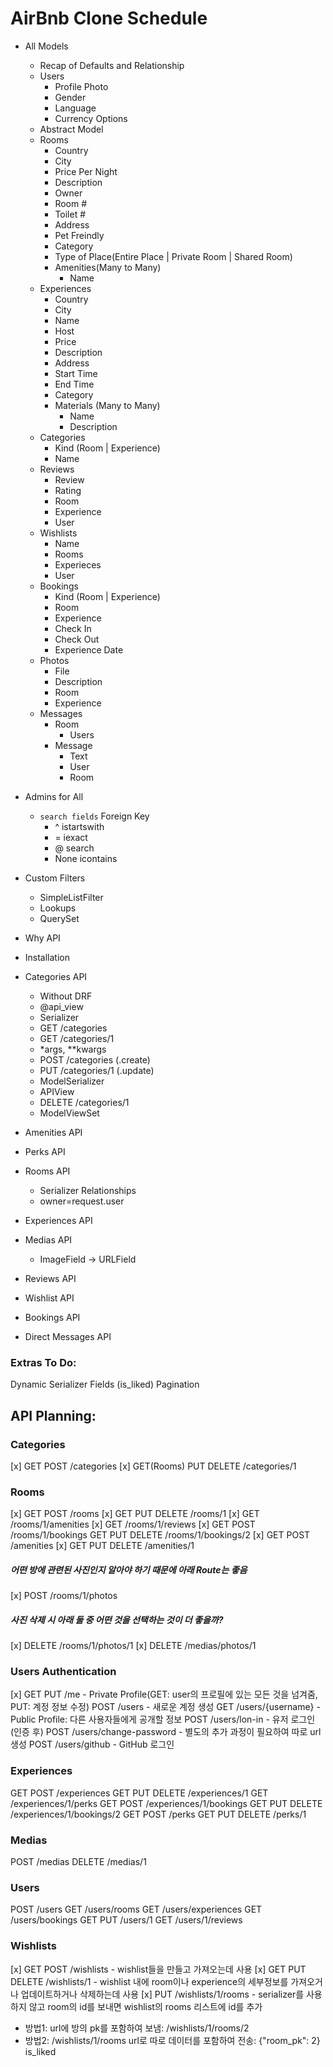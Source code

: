 # AirBnb Clone Schedule

- All Models
  - Recap of Defaults and Relationship
  - Users
    - Profile Photo
    - Gender
    - Language
    - Currency Options
  - Abstract Model
  - Rooms
    - Country
    - City
    - Price Per Night
    - Description
    - Owner
    - Room #
    - Toilet #
    - Address
    - Pet Freindly
    - Category
    - Type of Place(Entire Place | Private Room | Shared Room)
    - Amenities(Many to Many)
      - Name
  - Experiences
    - Country
    - City
    - Name
    - Host
    - Price
    - Description
    - Address
    - Start Time
    - End Time
    - Category
    - Materials (Many to Many)
      - Name
      - Description
  - Categories
    - Kind (Room | Experience)
    - Name
  - Reviews
    - Review
    - Rating
    - Room
    - Experience
    - User
  - Wishlists
    - Name
    - Rooms
    - Experieces
    - User
  - Bookings
    - Kind (Room | Experience)
    - Room
    - Experience
    - Check In
    - Check Out
    - Experience Date
  - Photos
    - File
    - Description
    - Room
    - Experience
  - Messages
    - Room
      - Users
    - Message
      - Text
      - User
      - Room
- Admins for All
  - `search fields` Foreign Key
    - ^ istartswith
    - = iexact
    - @ search
    - None icontains
- Custom Filters

  - SimpleListFilter
  - Lookups
  - QuerySet

- Why API
- Installation
- Categories API
  - Without DRF
  - @api_view
  - Serializer
  - GET /categories
  - GET /categories/1
  - \*args, \*\*kwargs
  - POST /categories (.create)
  - PUT /categories/1 (.update)
  - ModelSerializer
  - APIView
  - DELETE /categories/1
  - ModelViewSet
- Amenities API
- Perks API
- Rooms API
  - Serializer Relationships
  - owner=request.user
- Experiences API
- Medias API
  - ImageField -> URLField
- Reviews API
- Wishlist API
- Bookings API
- Direct Messages API

### Extras To Do:

Dynamic Serializer Fields (is_liked)
Pagination

## API Planning:

### Categories

[x] GET POST /categories
[x] GET(Rooms) PUT DELETE /categories/1

### Rooms

[x] GET POST /rooms
[x] GET PUT DELETE /rooms/1
[x] GET /rooms/1/amenities
[x] GET /rooms/1/reviews
[x] GET POST /rooms/1/bookings
GET PUT DELETE /rooms/1/bookings/2
[x] GET POST /amenities
[x] GET PUT DELETE /amenities/1

##### 어떤 방에 관련된 사진인지 알아야 하기 때문에 아래 Route는 좋음

[x] POST /rooms/1/photos

##### 사진 삭제 시 아래 둘 중 어떤 것을 선택하는 것이 더 좋을까?

[x] DELETE /rooms/1/photos/1
[x] DELETE /medias/photos/1

### Users Authentication

[x] GET PUT /me - Private Profile(GET: user의 프로필에 있는 모든 것을 넘겨줌, PUT: 계정 정보 수정)
POST /users - 새로운 계정 생성
GET /users/{username} - Public Profile: 다른 사용자들에게 공개할 정보
POST /users/lon-in - 유저 로그인(인증 후)
POST /users/change-password - 별도의 추가 과정이 필요하여 따로 url 생성
POST /users/github - GitHub 로그인

### Experiences

GET POST /experiences
GET PUT DELETE /experiences/1
GET /experiences/1/perks
GET POST /experiences/1/bookings
GET PUT DELETE /experiences/1/bookings/2
GET POST /perks
GET PUT DELETE /perks/1

### Medias

POST /medias
DELETE /medias/1

### Users

POST /users
GET /users/rooms
GET /users/experiences
GET /users/bookings
GET PUT /users/1
GET /users/1/reviews

### Wishlists

[x] GET POST /wishlists - wishlist들을 만들고 가져오는데 사용
[x] GET PUT DELETE /wishlists/1 - wishlist 내에 room이나 experience의 세부정보를 가져오거나 업데이트하거나 삭제하는데 사용
[x] PUT /wishlists/1/rooms - serializer를 사용하지 않고 room의 id를 보내면 wishlist의 rooms 리스트에 id를 추가

- 방법1: url에 방의 pk를 포함하여 보냄: /wishlists/1/rooms/2
- 방법2: /wishlists/1/rooms url로 따로 데이터를 포함하여 전송: {"room_pk": 2}
  is_liked
